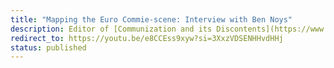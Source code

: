 ```yaml
---
title: "Mapping the Euro Commie-scene: Interview with Ben Noys"
description: Editor of [Communization and its Discontents](https://www.akpress.org/communizationanditsdiscontents.html) [Benjamin Noys](https://chi.academia.edu/BenjaminNoys) joins Uriah for a discussion taking [Endnotes's critical appraisal](/assets/documents/what-are-we-to-do.pdf) of Tiqqun / The Invisible Committee as a starting point. We cover the political and cultural context in the UK, France and Italy, before getting into the differences between the anarchist and the Marxist tendencies of communization theory.
redirect_to: https://youtu.be/e8CCEss9xyw?si=3XxzVDSENHHvdHHj
status: published
---
```


